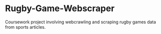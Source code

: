 # Rugby-Game-Webscraper
Coursework project involving webcrawling and scraping rugby games data from sports articles.
